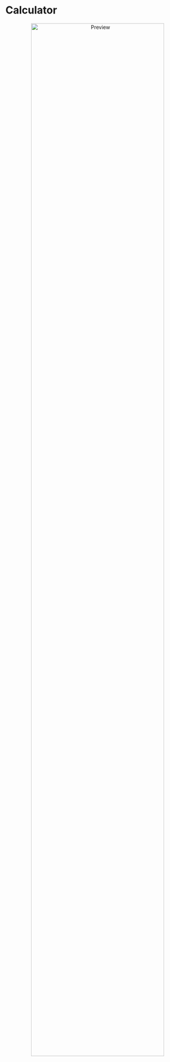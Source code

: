 # Calculator
<p align="center">
  <img src="https://i.imgur.com/zJ3d0An.png" alt="Preview" width="85%"/>
</p>
